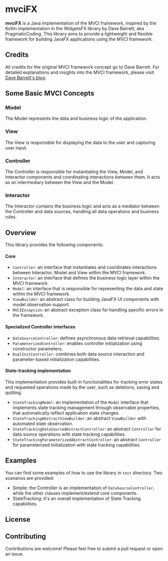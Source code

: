 # mvciFX

**mvciFX** is a Java implementation of the MVCI framework, inspired by the Kotlin implementation 
in the WidgetsFX library by Dave Barrett, aka PragmaticCoding.
This library aims to provide a lightweight and flexible framework for building JavaFX applications
using the MVCI framework.

## Credits

All credits for the original MVCI framework concept go to Dave Barrett.
For detailed explanations and insights into the MVCI framework, please visit 
[Dave Barrett's blog](https://www.pragmaticcoding.ca).

## Some Basic MVCI Concepts

### Model

The Model represents the data and business logic of the application.

### View

The View is responsible for displaying the data to the user and capturing user input. 

### Controller

The Controller is responsible for instantiating the View, Model, and Interactor components and coordinating interactions
between them.
It acts as an intermediary between the View and the Model.

### Interactor

The Interactor contains the business logic and acts as a mediator between the Controller and data sources, 
handling all data operations and business rules.

## Overview

This library provides the following components:

#### Core

- `Controller`: an interface that instantiates and coordinates interactions between Interactor, Model and View within the MVCI framework.
- `Interactor`: an interface that defines the business logic layer within the MVCI framework. 
- `Model`: an interface that is responsible for representing the data and state within the MVCI framework.
- `ViewBuilder`: an abstract class for building JavaFX UI components with model observation support.
- `MVCIException`: an abstract exception class for handling specific errors in the framework.

#### Specialized Controller interfaces

- `DataSourceController`: defines asynchronous data retrieval capabilities.
- `ParameterizedController`: enables controller initialization using constructor parameters. 
- `DualInitController`: combines both data source interaction and parameter-based initialization capabilities.

#### State-tracking implementation

This implementation provides built-in functionalities for tracking error states and requested operations made by the user, 
such as deletions, saving and quitting.

- `StateTrackingModel`: an implementation of the `Model` interface that implements state tracking management through 
observable properties, that automatically reflect application state changes.
- `StateTrackingAbstractViewBuilder`: an abstract `ViewBuilder` with automated state observation.
- `StateTrackingDataSourceAbstractController`: an abstract `Controller` for data source operations with state tracking capabilities.
- `StateTrackingParameterizedAbstractController`: an abstract `Controller` for parameterized initialization with state tracking capabilities.

## Examples

You can find some examples of how to use the library in `test` directory.
Two scenarios are provided:
- Simple: the Controller is an implementation of `DataSourceController`, while the other classes implement/extend core components.
- StateTracking: it's an overall implementation of State Tracking capabilities.

## License


## Contributing

Contributions are welcome! Please feel free to submit a pull request or open an issue.